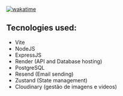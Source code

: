 [![wakatime](https://wakatime.com/badge/github/AlexPT2k22/PINT-SoftSkills.svg)](https://wakatime.com/badge/github/AlexPT2k22/PINT-SoftSkills)

## Tecnologies used:
- Vite
- NodeJS
- ExpressJS
- Render (API and Database hosting)
- PostgreSQL
- Resend (Email sending)
- Zustand (State management)
- Cloudinary (gestão de imagens e videos)
